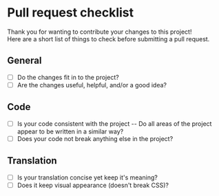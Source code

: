 # Pull request checklist
Thank you for wanting to contribute your changes to this project!  
Here are a short list of things to check before submitting a pull request.  

## General
- [ ] Do the changes fit in to the project?  
- [ ] Are the changes useful, helpful, and/or a good idea?  

## Code
- [ ] Is your code consistent with the project -- Do all areas of the project appear to be written in a similar way?  
- [ ] Does your code not break anything else in the project?

## Translation
- [ ] Is your translation concise yet keep it's meaning?  
- [ ] Does it keep visual appearance (doesn't break CSS)?  
